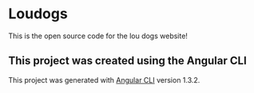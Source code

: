 # Loudogs

This is the open source code for the lou dogs website!

## This project was created using the Angular CLI

This project was generated with [Angular CLI](https://github.com/angular/angular-cli) version 1.3.2.